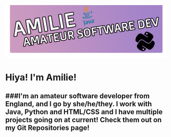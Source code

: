 ![TopBar](https://github.com/AmilieCoding/amiliecoding/blob/main/assets/topbar.png?raw=true)
# Hiya! I'm Amilie!
###I'm an amateur software developer from England, and I go by she/he/they. I work with Java, Python and HTML/CSS and I have multiple projects going on at current! Check them out on my Git Repositories page!
---
